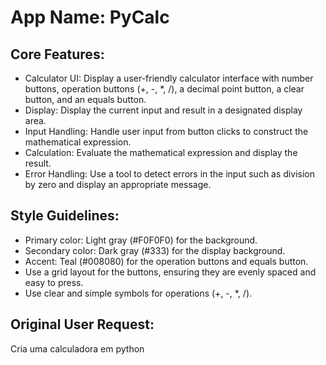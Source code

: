 # **App Name**: PyCalc

## Core Features:

- Calculator UI: Display a user-friendly calculator interface with number buttons, operation buttons (+, -, *, /), a decimal point button, a clear button, and an equals button.
- Display: Display the current input and result in a designated display area.
- Input Handling: Handle user input from button clicks to construct the mathematical expression.
- Calculation: Evaluate the mathematical expression and display the result.
- Error Handling: Use a tool to detect errors in the input such as division by zero and display an appropriate message.

## Style Guidelines:

- Primary color: Light gray (#F0F0F0) for the background.
- Secondary color: Dark gray (#333) for the display background.
- Accent: Teal (#008080) for the operation buttons and equals button.
- Use a grid layout for the buttons, ensuring they are evenly spaced and easy to press.
- Use clear and simple symbols for operations (+, -, *, /).

## Original User Request:
Cria uma calculadora em python
  